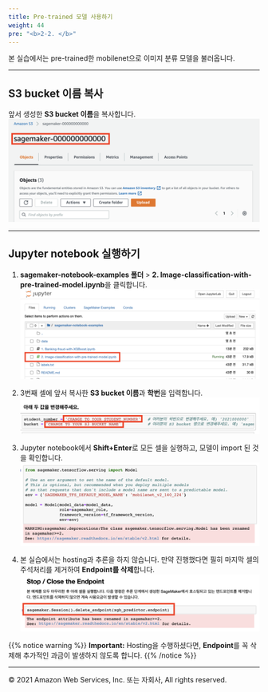 ```yaml
---
title: Pre-trained 모델 사용하기
weight: 44
pre: "<b>2-2. </b>"
---
```


본 실습에서는 pre-trained한 mobilenet으로 이미지 분류 모델을 불러옵니다.

---

## S3 bucket 이름 복사

앞서 생성한 **S3 bucket 이름**을 복사합니다.
![snaphot](./images/s3.png)

---

## Jupyter notebook 실행하기

1. **sagemaker-notebook-examples 폴더** > **2. Image-classification-with-pre-trained-model.ipynb**을 클릭합니다.
![snaphot](./images/pt-notebook.png)

2. 3번째 셀에 앞서 복사한 **S3 bucket 이름**과 **학번**을 입력합니다.
![snaphot](./images/replace.png)

3. Jupyter notebook에서 **Shift+Enter**로 모든 셀을 실행하고, 모델이 import 된 것을 확인합니다.
![snaphot](./images/result.png)

4. 본 실습에서는 hosting과 추론을 하지 않습니다. 만약 진행했다면 필히 마지막 셀의 주석처리를 제거하여 **Endpoint를 삭제**합니다.
![snaphot](./images/delete-endpoint.png)

{{% notice warning %}}
**Important:** Hosting을 수행하셨다면, **Endpoint**를 꼭 삭제해 추가적인 과금이 발생하지 않도록 합니다.
{{% /notice %}}

---

© 2021 Amazon Web Services, Inc. 또는 자회사, All rights reserved.
